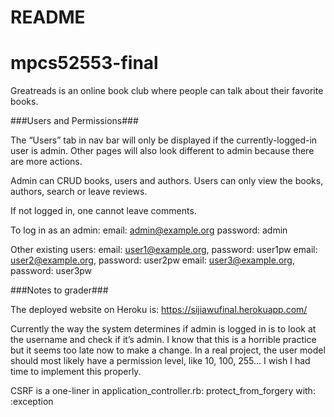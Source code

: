 # README
# mpcs52553-final

Greatreads is an online book club where people can talk about their favorite books. 

###Users and Permissions###

The “Users” tab in nav bar will only be displayed if the currently-logged-in user is admin. Other pages will also look different to admin because there are more actions.

Admin can CRUD books, users and authors. Users can only view the books, authors, search or leave reviews.  

If not logged in, one cannot leave comments. 

To log in as an admin: 
email: admin@example.org
password: admin

Other existing users:
email: user1@example.org, password: user1pw
email: user2@example.org, password: user2pw
email: user3@example.org, password: user3pw


###Notes to grader###

The deployed website on Heroku is: https://sijiawufinal.herokuapp.com/

Currently the way the system determines if admin is logged in is to look at the username and check if it’s admin. I know that this is a horrible practice but it seems too late now to make a change. In a real project, the user model should most likely have a permission level, like 10, 100, 255… I wish I had time to implement this properly. 

CSRF is a one-liner in application_controller.rb: protect_from_forgery with: :exception
